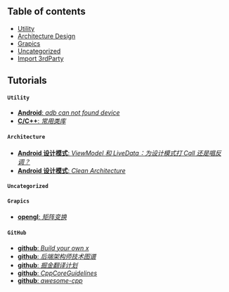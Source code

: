 ## Table of contents

* [Utility](#utility)
* [Architecture Design](#architecture)
* [Grapics](#grapics)
* [Uncategorized](#uncategorized)
* [Import 3rdParty](#github)

## Tutorials

#### `Utility`
* [**Android**: _adb can not found device_](https://www.linuxquestions.org/questions/ubuntu-63/ubuntu-connect-to-android-with-adb-cannot-see-it-please-help-942129/
)
* [**C/C++**: _常用类库_](https://www.cnblogs.com/chunlinge/p/3435561.html)

#### `Architecture`
* [**Android 设计模式**: _ViewModel 和 LiveData：为设计模式打 Call 还是唱反调？_](https://juejin.im/post/5a040585f265da43346f5d57)
* [**Android 设计模式**: _Clean Architecture_](https://8thlight.com/blog/uncle-bob/2012/08/13/the-clean-architecture.html)



#### `Uncategorized`


#### `Grapics`
* [**opengl**: _矩阵变换_](http://zhangwenli.com/blog/2015/08/28/opengl-matrix-transformations/)

#### `GitHub`
* [**github**: _Build your own x_](https://github.com/danistefanovic/build-your-own-x)
* [**github**: _后端架构师技术图谱_](https://github.com/xingshaocheng/architect-awesome)
* [**github**: _掘金翻译计划_](https://github.com/xitu/gold-miner)
* [**github**: _CppCoreGuidelines_](https://github.com/isocpp/CppCoreGuidelines)
* [**github**: _awesome-cpp_](https://github.com/fffaraz/awesome-cpp)
